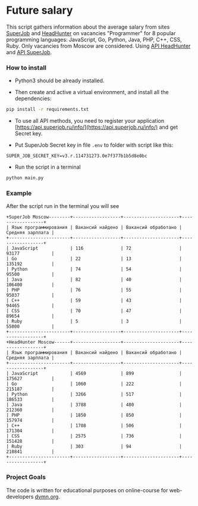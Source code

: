# Future salary

This script gathers information about the average salary from sites [SuperJob](https://www.superjob.ru) and [HeadHunter](https://www.hh.ru) on vacancies "Programmer" for 8 popular programming languages: JavaScript, Go, Python, Java, PHP, C++, CSS, Ruby.
Only vacancies from Moscow are considered.
Using [API HeadHunter](https://github.com/hhru/api/blob/master/docs/general.md) and [API SuperJob](https://api.superjob.ru).

### How to install

* Python3 should be already installed.

* Then create and active a virtual environment, and install all the dependencies:
```bash
pip install -r requirements.txt
```

* To use all API methods, you need to register your application [https://api.superjob.ru/info/](https://api.superjob.ru/info/) and get Secret key.

* Put SuperJob Secret key in file `.env` to folder with script like this:
```
SUPER_JOB_SECRET_KEY=v3.r.114731273.0e7f377b1b5d8e0bc
```

* Run the script in a terminal
```bash
python main.py
```

### Example
After the script run in the terminal you will see

```
+SuperJob Moscow--------+------------------+---------------------+------------------+
| Язык программирования | Вакансий найдено | Вакансий обработано | Средняя зарплата |
+-----------------------+------------------+---------------------+------------------+
| JavaScript            | 116              | 72                  | 93177            |
| Go                    | 22               | 13                  | 135192           |
| Python                | 74               | 54                  | 95500            |
| Java                  | 82               | 40                  | 106400           |
| PHP                   | 76               | 55                  | 95037            |
| C++                   | 59               | 43                  | 94465            |
| CSS                   | 70               | 47                  | 89654            |
| Ruby                  | 5                | 3                   | 55000            |
+-----------------------+------------------+---------------------+------------------+
+HeadHunter Moscow------+------------------+---------------------+------------------+
| Язык программирования | Вакансий найдено | Вакансий обработано | Средняя зарплата |
+-----------------------+------------------+---------------------+------------------+
| JavaScript            | 4569             | 899                 | 175627           |
| Go                    | 1060             | 222                 | 215187           |
| Python                | 3266             | 517                 | 186533           |
| Java                  | 3788             | 480                 | 212360           |
| PHP                   | 1850             | 850                 | 157974           |
| C++                   | 1708             | 506                 | 171304           |
| CSS                   | 2575             | 736                 | 151428           |
| Ruby                  | 303              | 94                  | 210841           |
+-----------------------+------------------+---------------------+------------------+
```

### Project Goals

The code is written for educational purposes on online-course for web-developers [dvmn.org](https://dvmn.org/).
